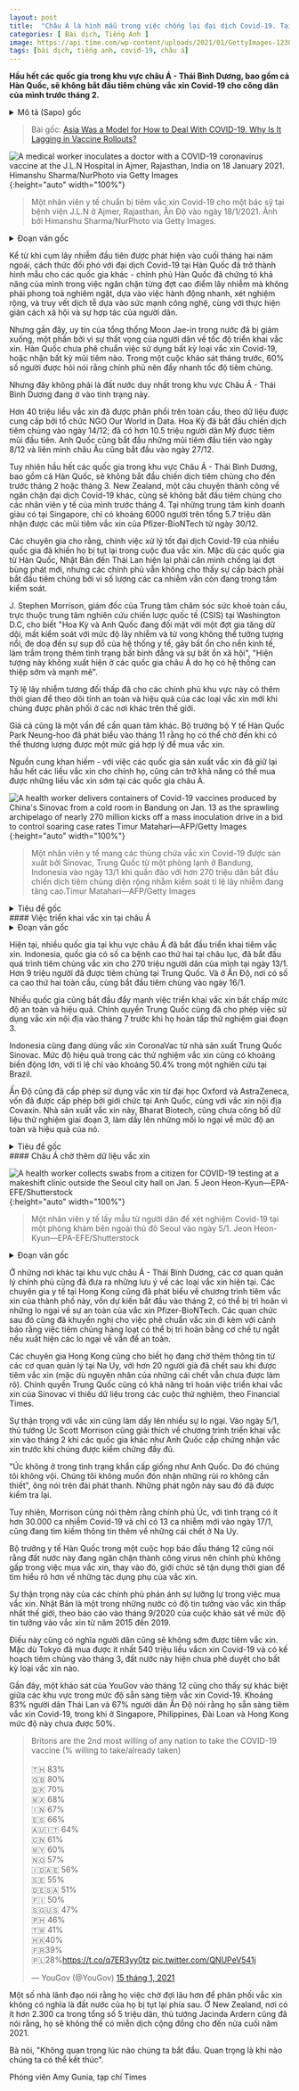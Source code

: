 ```yaml
---
layout: post
title:  "Châu Á là hình mẫu trong việc chống lại đại dịch Covid-19. Tại sao họ lại chậm trễ trong việc tiêm vắc xin?"
categories: [ Bài dịch, Tiếng Anh ]
image: https://api.time.com/wp-content/uploads/2021/01/GettyImages-1230657876.jpg
tags: [bài dịch, tiếng anh, covid-19, châu á]
---
```


**Hầu hết các quốc gia trong khu vực châu Á - Thái Bình Dương, bao gồm cả Hàn Quốc, sẽ không bắt đầu tiêm chủng vắc xin Covid-19 cho công dân của mình trước tháng 2.**

<details>
  <summary>Mô tả (Sapo) gốc</summary>
  <p>But most nations in the Asia-Pacific region, including South Korea, won't begin vaccinating citizens until February or March.</p>
</details>

> Bài gốc: [Asia Was a Model for How to Deal With COVID-19. Why Is It Lagging in Vaccine Rollouts?](https://time.com/5929657/asia-vaccine-rollouts-lagging/)

![A medical worker inoculates a doctor with a COVID-19 coronavirus vaccine at the J.L.N Hospital in Ajmer, Rajasthan, India on 18 January 2021. Himanshu Sharma/NurPhoto via Getty Images](https://api.time.com/wp-content/uploads/2021/01/GettyImages-1230657876.jpg){:height="auto" width="100%"}
> Một nhân viên y tế chuẩn bị tiêm vắc xin Covid-19 cho một bác sỹ tại bệnh viện J.L.N ở Ajmer, Rajasthan, Ấn Độ vào ngày 18/1/2021. Ảnh bởi Himanshu Sharma/NurPhoto via Getty Images.

<details>
  <summary>Đoạn văn gốc</summary>
  <p>Since the first major outbreak last February, South Korea’s COVID-19 response has been a model for other nations—its government praised for its ability to quash each spike in infections without severe lockdowns, relying instead on quick action, extensive testing and tech-powered contact tracing, along with social distancing and public cooperation.</p>
  <p>But lately, President Moon Jae-in’s popularity inside the country has been sinking—in part because of frustration over the speed of vaccine rollout. South Korea has yet to authorize the use of a COVID-19 vaccine, or even receive any doses. In a poll last month, 60% of respondents said the government should move faster with inoculations.</p>
  <p>The country is not alone in the Asia-Pacific region.</p>
  <p>More than 40 million vaccine doses have been administered worldwide, according to data compiled by the NGO Our World in Data. The U.S. started its vaccination program on Dec. 14; now more than 10.5 million people have received their first dose. The U.K. gave its first jab on Dec. 8, and the European Union started Dec. 27.</p>
  <p>But most nations in the Asia-Pacific region, including South Korea, won’t begin vaccinating citizens until February or March. New Zealand, another COVID-19 success story, won’t start vaccinating its healthcare workers until April. In the wealthy business hub of Singapore, just 6,000 people have received doses of the Pfizer-BioNTech vaccine since Dec. 30, out of a population of 5.7 million.</p>
  <p>It’s the deft handling of COVID-19 by many countries that has contributed to them becoming laggards in the vaccine race, experts say. Although countries from South Korea and Japan to Thailand are battling resurgences of the virus now, governments do not feel the same urgency to begin vaccinating because infections are largely under control.</p>
  <p>“The U.S. and U.K. face a raging, uncontrolled surge that is reaching unthinkable levels of illness and death, threatening to break their health systems, undermining national economies, worsening inequities and stoking social instability,” says J. Stephen Morrison, the director of Global Health Policy Center at the Washington-D.C.-based think tank the Center for Strategic and International Studies (CSIS). “That pattern is absent in Asian countries which had in place the systems to intervene early and strongly.”</p>
  <p>Comparatively low infection rates have bought governments time to wait to observe the safety and efficacy of the new vaccines as they rollout elsewhere in the world.</p>
  <p>Price is another consideration. South Korean Health Minister Park Neung-hoo said in November that the country could wait until it was able to negotiate a reasonable price for the vaccines.</p>
  <p>A scarcity of supply—with the countries that make the vaccines keeping most doses for themselves, has also hampered the ability of countries in Asia to obtain doses early.</p>
</details>

Kể từ khi cụm lây nhiễm đầu tiên được phát hiện vào cuối tháng hai năm ngoái, cách thức đối phó với đại dịch Covid-19 tại Hàn Quốc đã trở thành hình mẫu cho các quốc gia khác - chính phủ Hàn Quốc đã chứng tỏ khả năng của mình trong việc ngăn chặn từng đợt cao điểm lây nhiễm mà không phải phong toả nghiêm ngặt, dựa vào việc hành động nhanh, xét nghiệm rộng, và truy vết dịch tễ dựa vào sức mạnh công nghệ, cùng với thực hiện giãn cách xã hội và sự hợp tác của người dân.

Nhưng gần đây, uy tín của tổng thống Moon Jae-in trong nước đã bị giảm xuống, một phần bởi vì sự thất vọng của người dân về tốc độ triển khai vắc xin. Hàn Quốc chưa phê chuẩn việc sử dụng bất kỳ loại vắc xin Covid-19, hoặc nhận bất kỳ mũi tiêm nào. Trong một cuộc khảo sát tháng trước, 60% số người được hỏi nói rằng chính phủ nên đẩy nhanh tốc độ tiêm chủng.

Nhưng đây không phải là đất nước duy nhất trong khu vực Châu Á - Thái Bình Dương đang ở vào tình trạng này.

Hơn 40 triệu liều vắc xin đã được phân phối trên toàn cầu, theo dữ liệu được cung cấp bởi tổ chức NGO Our World in Data. Hoa Kỳ đã bắt đầu chiến dịch tiêm chủng vào ngày 14/12; đã có hơn 10.5 triệu người dân Mỹ được tiêm mũi đầu tiên. Anh Quốc cũng bắt đầu những mũi tiêm đầu tiên vào ngày 8/12 và liên minh châu Âu cũng bắt đầu vào ngày 27/12.

Tuy nhiên hầu hết các quốc gia trong khu vực Châu Á - Thái Bình Dương, bao gồm cả Hàn Quốc, sẽ không bắt đầu chiến dịch tiêm chủng cho đến trước tháng 2 hoặc tháng 3. New Zealand, một câu chuyện thành công về ngăn chặn đại dịch Covid-19 khác, cũng sẽ không bắt đầu tiêm chủng cho các nhân viên y tế của mình trước tháng 4. Tại những trung tâm kinh doanh giàu có tại Singapore, chỉ có khoảng 6000 người trên tổng 5.7 triệu dân nhận được các mũi tiêm vắc xin của Pfizer-BioNTech từ ngày 30/12.

Các chuyên gia cho rằng, chính việc xử lý tốt đại dịch Covid-19 của nhiều quốc gia đã khiến họ bị tụt lại trong cuộc đua vắc xin. Mặc dù các quốc gia từ Hàn Quốc, Nhật Bản đến Thái Lan hiện lại phải căn mình chống lại đợt bùng phát mới, nhưng các chính phủ vẫn không cho thấy sự cấp bách phải bắt đầu tiêm chủng bởi vì số lượng các ca nhiễm vẫn còn đang trong tầm kiểm soát.

J. Stephen Morrison, giám đốc của Trung tâm chăm sóc sức khoẻ toàn cầu, trực thuộc trung tâm nghiên cứu chiến lược quốc tế (CSIS) tại Washington D.C, cho biết "Hoa Kỳ và Anh Quốc đang đối mặt với một đợt gia tăng dữ dội, mất kiểm soát với mức độ lây nhiễm và tử vong không thể tưởng tượng nổi, đe doạ đến sự sụp đổ của hệ thống y tế, gây bất ổn cho nền kinh tế, làm trầm trọng thêm tình trạng bất bình đẳng và sự bất ổn xã hội", "Hiện tượng này không xuất hiện ở các quốc gia châu Á do họ có hệ thống can thiệp sớm và mạnh mẽ".

Tỷ lệ lây nhiễm tương đối thấp đã cho các chính phủ khu vực này có thêm thời gian để theo dõi tính an toàn và hiệu quả của các loại vắc xin mới khi chúng được phân phối ở các nơi khác trên thế giới.

Giá cả cũng là một vấn đề cần quan tâm khác. Bộ trưởng bộ Y tế Hàn Quốc Park Neung-hoo đã phát biểu vào tháng 11 rằng họ có thể chờ đến khi có thể thương lượng được một mức giá hợp lý để mua vắc xin.

Nguồn cung khan hiếm - với việc các quốc gia sản xuất vắc xin đã giữ lại hầu hết các liều vắc xin cho chính họ, cũng cản trở khả năng có thể mua được những liều vắc xin sớm tại các quốc gia châu Á.

![A health worker delivers containers of Covid-19 vaccines produced by China's Sinovac from a cold room in Bandung on Jan. 13 as the sprawling archipelago of nearly 270 million kicks off a mass inoculation drive in a bid to control soaring case rates Timur Matahari—AFP/Getty Images](https://api.time.com/wp-content/uploads/2021/01/asia-vaccine-rollouts-lagging-2.jpg){:height="auto" width="100%"}
> Một nhân viên y tế mang các thùng chứa vắc xin Covid-19 được sản xuất bởi Sinovac, Trung Quốc từ một phòng lạnh ở Bandung, Indonesia vào ngày 13/1 khi quần đảo với hơn 270 triệu dân bắt đầu chiến dịch tiêm chủng diện rộng nhằm kiểm soát tỉ lệ lây nhiễm đang tăng cao.Timur Matahari—AFP/Getty Images

<details>
  <summary>Tiêu đề gốc</summary>
  <p>Vaccine rollouts in Asia</p>
</details>
#### Việc triển khai vắc xin tại châu Á

<details>
  <summary>Đoạn văn gốc</summary>
  <p>To be sure, some countries in the region have already kickstarted vaccinations. Indonesia, which has the second highest case tally in the region, began the complicated process of vaccinating its 270 million people on Jan. 13. More than 9 million people have been vaccinated in China. And India, which has the second number of cases worldwide, started vaccinations on Jan. 16.</p>
  <p>Some countries have also pushed forward with vaccine rollouts despite questions over the safety and efficacy. China authorized the use of domestically-produced vaccines in July before they completed phase 3 clinical trials.</p>
  <p>Indonesia is using the CoronaVac vaccine from Chinese manufacturer Sinovac. Efficacy data from in trials of the vaccine have varied widely—with rates as low as 50.4% according to one study in Brazil.</p>
  <p>India has authorized the use of a vaccine from Oxford University and AstraZeneca, which has also been approved by U.K. regulators, alongside a locally-developed jab called Covaxin. The maker of the latter, Bharat Biotech, has not released phase 3 trial data—leading some to express concern about its safety and efficacy.</p>
</details>

Hiện tại, nhiều quốc gia tại khu vực châu Á đã bắt đầu triển khai tiêm vắc xin. Indonesia, quốc gia có số ca bệnh cao thứ hai tại châu lục, đã bắt đầu quá trình tiêm chủng vắc xin cho 270 triệu người dân của mình tại ngày 13/1. Hơn 9 triệu người đã được tiêm chủng tại Trung Quốc. Và ở Ấn Độ, nơi có số ca cao thứ hai toàn cầu, cùng bắt đầu tiêm chủng vào ngày 16/1.

Nhiều quốc gia cũng bắt đầu đẩy mạnh việc triển khai vắc xin bất chấp mức độ an toàn và hiệu quả. Chính quyền Trung Quốc cũng đã cho phép việc sử dụng vắc xin nội địa vào tháng 7 trước khi họ hoàn tấp thử nghiệm giai đoạn 3.

Indonesia cũng đang dùng vắc xin CoronaVac từ nhà sản xuất Trung Quốc Sinovac. Mức độ hiệu quả trong các thử nghiệm vắc xin cũng có khoảng biến động lớn, với tỉ lệ chỉ vào khoảng 50.4% trong một nghiên cứu tại Brazil.

Ấn Độ cũng đã cấp phép sử dụng vắc xin từ đại học Oxford và AstraZeneca, vốn đã được cấp phép bởi giới chức tại Anh Quốc, cùng với vắc xin nội địa Covaxin. Nhà sản xuất vắc xin này, Bharat Biotech, cũng chưa công bố dữ liệu thử nghiệm giai đoạn 3, làm dấy lên những mối lo ngại về mức độ an toàn và hiệu quả của nó.

<details>
  <summary>Tiêu đề gốc</summary>
  <p>Asia waits for more vaccine data</p>
</details>
#### Châu Á chờ thêm dữ liệu vắc xin

![A health worker collects swabs from a citizen for COVID-19 testing at a makeshift clinic outside the Seoul city hall on Jan. 5 Jeon Heon-Kyun—EPA-EFE/Shutterstock](https://api.time.com/wp-content/uploads/2021/01/asia-vaccine-rollouts-lagging-1.jpg){:height="auto" width="100%"}
> Một nhân viên y tế lấy mẫu từ người dân để xét nghiệm Covid-19 tại một phòng khám bên ngoài thủ đô Seoul vào ngày 5/1. Jeon Heon-Kyun—EPA-EFE/Shutterstock

<details>
  <summary>Đoạn văn gốc</summary>
  <p>Elsewhere in the Asia-Pacific region, government regulators have sounded a note of caution about existing vaccines. Health experts in Hong Kong said the city’s vaccination program, which is due to start in February, might be delayed amid concerns over the safety of the Pfizer-BioNTech vaccine. Officials later recommended approval of the vaccine with the caveat that a mass vaccination drive could be stopped by a “circuit-breaking” mechanism if safety concerns arise.</p>
  <p>The Hong Kong experts said they would seek more information from regulatory agencies in Norway, where more than 20 elderly people died after receiving the vaccine (though the causes of the deaths remain unclear). The Chinese enclave is also likely to delay the rollout of Sinovac’s vaccine due to a lack of trial data, the Financial Times reported.</p>
  <p>That caution over the vaccines has sometimes veered into skepticism. On Jan. 5, Australian Prime Minister Scott Morrison explained the February rollout for vaccines by falsely suggesting other countries like the U.K. didn’t fully vet the vaccines before authorizing their use.</p>
  <p>“Australia is not in an emergency situation like the United Kingdom. So we don’t have to cut corners. We don’t have to take unnecessary risks,” he told a radio station. A spokesperson later backtracked on those comments.</p>
  <p>However, Morrison has added in recent days that Australia, which has had fewer than 30,000 COVID-19 cases and confirmed just 13 infections on Jan. 17, is seeking additional information about the deaths in Norway, as well.</p>
  <p>South Korea’s health minister said at a press briefing in early December that the country’s relative success at tackling the virus meant that the government did not need to rush a vaccine; instead regulators would allow for time to allow potential side effects to become known.</p>
  <p>That caution by governments may be a reflection of hesitancy to receive COVID-19 vaccines. Japan has one of the lowest levels of confidence in vaccines in the world, according to a September 2020 study of surveys about vaccine confidence done between 2015 and 2019.</p>
  <p>That means that a rush to begin vaccinations might deter its citizens from deciding to receive the shot. Although Tokyo has secured the rights to at least 540 million doses of COVID-19 vaccines and plans to roll out vaccines in March, the country has yet to grant regulatory approval for any vaccine.</p>
  <p>More recently, a YouGov survey in December found a wide variance across the region when it came to willingness to receive a COVID-19 vaccine. Some 83% of Thais and 67% of Indians said they were willing to get a COVID-19 jab, while the figure in Singapore, the Philippines, Taiwan and Hong Kong was less than 50%.</p>
  <p>But some leaders say waiting longer to roll out the vaccine won’t mean their countries will fall behind. In New Zealand—which has had fewer than 2,300 cases among its 5 million residents—Prime Minister Jacinda Ardern has defended the timeline, which won’t see immunizations of the public until the second half of 2021.</p>
  <p>“It’s not the date that we start that matters. It’s the date that we finish,” she said.</p>
</details>

Ở những nơi khác tại khu vực châu Á - Thái Bình Dương, các cơ quan quản lý chính phủ cũng đã đưa ra những lưu ý về các loại vắc xin hiện tại. Các chuyên gia y tế tại Hong Kong cũng đã phát biểu về chương trình tiêm vắc xin của thành phố này, vốn dự kiến bắt đầu vào tháng 2, có thể bị trì hoãn vì những lo ngại về sự an toàn của vắc xin Pfizer-BioNTech. Các quan chức sau đó cũng đã khuyến nghị cho việc phê chuẩn vắc xin đi kèm với cảnh báo rằng việc tiêm chủng hàng loạt có thể bị trì hoãn bằng cơ chế tự ngắt nếu xuất hiện các lo ngại về vấn đề an toàn.

Các chuyên gia Hong Kong cũng cho biết họ đang chờ thêm thông tin từ các cơ quan quản lý tại Na Uy, với hơn 20 người già đã chết sau khi được tiêm vắc xin (mặc dù nguyên nhân của những cái chết vẫn chưa được làm rõ). Chính quyền Trung Quốc cũng có khả năng trì hoãn việc triển khai vắc xin của Sinovac vì thiếu dữ liệu trong các cuộc thử nghiệm, theo Financial Times.

Sự thận trọng với vắc xin cũng làm dấy lên nhiều sự lo ngại. Vào ngày 5/1, thủ tướng Úc Scott Morrison cũng giải thích về chương trình triển khai vắc xin vào tháng 2 khi các quốc gia khác như Anh Quốc cấp chứng nhận vắc xin trước khi chúng được kiểm chứng đầy đủ.

"Úc không ở trong tình trạng khẩn cấp giống như Anh Quốc. Do đó chúng tôi không vội. Chúng tôi không muốn đón nhận những rủi ro không cần thiết", ông nói trên đài phát thanh. Những phát ngôn này sau đó đã được kiểm tra lại.

Tuy nhiên, Morrison cũng nói thêm rằng chính phủ Úc, với tình trạng có ít hơn 30.000 ca nhiễm Covid-19 và chỉ có 13 ca nhiễm mới vào ngày 17/1, cũng đang tìm kiếm thông tin thêm về những cái chết ở Na Uy.

Bộ trưởng y tế Hàn Quốc trong một cuộc họp báo đầu tháng 12 cũng nói rằng đất nước này đang ngăn chặn thành công virus nên chính phủ không gấp trong việc mua vắc xin, thay vào đó, giới chức sẽ tận dụng thời gian để tìm hiểu rõ hơn về những tác dụng phụ của vắc xin.

Sự thận trọng này của các chính phủ phản ánh sự lưỡng lự trong việc mua vắc xin. Nhật Bản là một trong những nước có độ tin tưởng vào vắc xin thấp nhất thế giới, theo báo cáo vào tháng 9/2020 của cuộc khảo sát về mức độ tin tưởng vào vắc xin từ năm 2015 đến 2019.

Điều này cũng có nghĩa người dân cũng sẽ không sớm được tiêm vắc xin. Mặc dù Tokyo đã mua được ít nhất 540 triệu liều vắcn xin Covid-19 và có kế hoạch tiêm chủng vào tháng 3, đất nước này hiện chưa phê duyệt cho bất kỳ loại vắc xin nào.

Gần đây, một khảo sát của YouGov vào tháng 12 cũng cho thấy sự khác biệt giữa các khu vực trong mức độ sẵn sàng tiêm vắc xin Covid-19. Khoảng 83% người dân Thái Lan và 67% người dân Ấn Độ nói rằng họ sẵn sàng tiêm vắc xin Covid-19, trong khi ở Singapore, Philippines, Đài Loan và Hong Kong mức độ này chưa được 50%.

<blockquote class="twitter-tweet" data-lang="vi"><p lang="en" dir="ltr">Britons are the 2nd most willing of any nation to take the COVID-19 vaccine (% willing to take/already taken)<br><br>🇹🇭 83%<br>🇬🇧 80%<br>🇩🇰 70%<br>🇲🇽 68%<br>🇮🇳 67%<br>🇪🇸 66%<br>🇦🇺🇮🇹 64%<br>🇨🇳 61%<br>🇲🇾 60%<br>🇳🇴 57%<br>🇮🇩🇦🇪 56%<br>🇸🇪 55%<br>🇩🇪🇸🇦 51%<br>🇫🇮 50%<br>🇸🇬🇺🇸 47%<br>🇵🇭 46%<br>🇹🇼 41%<br>🇭🇰40%<br>🇫🇷39%<br>🇵🇱28%<a href="https://t.co/q7ER3yy0tz">https://t.co/q7ER3yy0tz</a> <a href="https://t.co/QNUPeV541j">pic.twitter.com/QNUPeV541j</a></p>&mdash; YouGov (@YouGov) <a href="https://twitter.com/YouGov/status/1350060245561864192?ref_src=twsrc%5Etfw">15 tháng 1, 2021</a></blockquote> <script async src="https://platform.twitter.com/widgets.js" charset="utf-8"></script>

Một số nhà lãnh đạo nói rằng họ việc chờ đợi lâu hơn để phân phối vắc xin không có nghĩa là đất nước của họ bị tụt lại phía sau. Ở New Zealand, nơi có ít hơn 2.300 ca trong tổng số 5 triệu dân, thủ tướng Jacinda Ardern cũng đã nói rằng, họ sẽ không thể có miễn dịch cộng đồng cho đến nửa cuối năm 2021.

Bà nói, "Không quan trọng lúc nào chúng ta bắt đầu. Quan trọng là khi nào chúng ta có thể kết thúc".

Phóng viên Amy Gunia, tạp chí Times